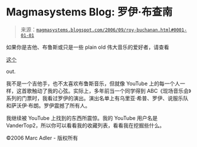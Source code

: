 <!--yml

category: 未分类

date: 2024-05-18 05:18:15

-->

# Magmasystems Blog: 罗伊·布查南

> 来源：[`magmasystems.blogspot.com/2006/09/roy-buchanan.html#0001-01-01`](http://magmasystems.blogspot.com/2006/09/roy-buchanan.html#0001-01-01)

如果你是吉他、布鲁斯或只是一些 plain old 伟大音乐的爱好者，请查看

[这个](http://www.youtube.com/watch?v=YHk2O6rIdmY)

out.

我不是一个吉他手，也不太喜欢布鲁斯音乐，但就像 YouTube 上的每一个人一样，这首歌触动了我的心弦。实际上，多年前当一个同学得到 ABC《现场音乐会》系列的门票时，我看过罗伊的演出。演出名单上有乌里亚·希普、罗伊、说服乐队和萨沃伊·布朗。罗伊震撼了所有人。

我继续被 YouTube 上找到的东西所震惊。我的 YouTube 用户名是 VanderTop2，所以你可以看看我的收藏列表，看看我在挖掘些什么。

©2006 Marc Adler - 版权所有
